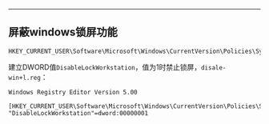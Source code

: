 

---

## 屏蔽windows锁屏功能



```
HKEY_CURRENT_USER\Software\Microsoft\Windows\CurrentVersion\Policies\System
```

建立DWORD值`DisableLockWorkstation`，值为1时禁止锁屏，`disale-win+l.reg`：

```
Windows Registry Editor Version 5.00

[HKEY_CURRENT_USER\Software\Microsoft\Windows\CurrentVersion\Policies\System]
"DisableLockWorkstation"=dword:00000001
```

